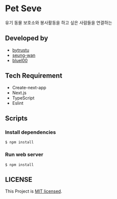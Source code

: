 # Pet Seve

유기 동물 보호소와 봉사활동을 하고 싶은 사람들을 연결하는

## Developed by

- [bytrustu](https://github.com/bytrustu)
- [seung-wan](https://github.com/seung-wan)
- [bluel00](https://github.com/bluel00)

## Tech Requirement

- Create-next-app
- Next.js
- TypeScript
- Eslint

## Scripts

### Install dependencies

```
$ npm install
```

### Run web server

```
$ npm install
```

## LICENSE

This Project is [MIT licensed](https://github.com/mbti-nf-team/offbeat-frontend/blob/main/LICENSE).
